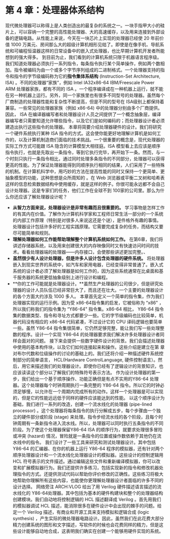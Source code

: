 # 第 4 章：处理器体系结构

现代微处理器可以称得上是人类创造出的最复杂的系统之一。一块手指甲大小的硅片上，可以容纳一个完整的高性能处理器、大的高速缓存，以及用来连接到外部设备的逻辑电路。从性能上来说，今天在一块芯片上实现的处理器已经使 20 年前价值 1000 万美元、房间那么大的超级计算机相形见绌了。即使是在像手机、导航系统和可编程恒温器这样的日常设备中的嵌入式处理器，也比早期计算机开发者所能想到的强大得多。
到目前为止，我们看到的计算机系统只限于机器语言程序级。我们知道处理器必须执行一系列指令，每条指令执行某个简单操作，例如两个数相加。指令被编码为由一个或多个字节序列组成的二进制格式。一个处理器支持的指令和指令的字节级编码称为它的**指令集体系结构** (Instruction-Set Architecture, ISA) 。不同的处理器“家族”，例如 Intel IA32x86-64 IBM/Freescale Power ARM 处理器家族，都有不同的 ISA 。一个程序编译成在一种机器上运行，就不能在另一种机器上运行。另外，同一个家族里也有很多不同型号的处理器。虽然每个厂商制造的处理器性能和复杂性不断提高，但是不同的型号在 ISA级别上都保持着兼容。一些常见的处理器家族（例如 x86-64) 中的处理器分别由多个厂商提供。因此， ISA 在编译器编写者和处理器设计人员之间提供了一个概念抽象层，编译器编写者只需要知道允许哪些指令，以及它们是如何编码的；而处理器设计者必须建造出执行这些指令的处理器。
本章将简要介绍处理器硬件的设计。我们将研究一个硬件系统执行某种 ISA 指令的方式。这会使你能更好地理解计算机是如何工作的，以及计算机制造商们面临的技术挑战。一个很重要的概念是，现代处理器的实际工作方式可能跟 ISA 隐含的计算模型大相径庭。ISA 模型看上去应该是顺序指令执行，也就是先取出一条指令，等到它执行完毕，再开始下一条。然而，与一个时刻只执行一条指令相比，通过同时处理多条指令的不同部分，处理器可以获得更高的性能。为了保证处理器能得到同顺序执行相同的结果，人们采用了一些特殊的机制。在计算机科学中，用巧妙的方法在提高性能的同时又保持一个更简单、更抽象模型的功能，这种思想是众所周知的 。在 Web 浏览器或平衡二叉树和哈希表这样的信息检索数据结构中使用缓存，就是这样的例子。你很可能永远都不会自己设计处理器。这是专家们的任务，他们工作在全球不到 100家的公司里。那么为什么你还应该了解处理器设计呢？
-  **从智力方面来说，处理器设计是非常有趣而且很重要的。** 学习事物是怎样工作的有其内在价值。了解作为计算机科学家和工程师日常生活一部分的一个系统的内部工作原理（特别是对很多人来说这还是个谜），是件格外有趣的事情。处理器设计包括许多好的工程实践原理。它需要完成复杂的任务，而结构又要尽可能简单和规则。
-  **理解处理器如何工作能帮助理解整个计算机系统如何工作。** 在第6章，我们将讲述存储器系统，以及用来创建很大的内存映像同时又有快速访问时间的技术。看看处理器端的处理器——内存接口，会使那些讲述更加完整。、
-  **虽然很少有人设计处理器，但是许多人设计包含处理器的硬件系统。** 将处理器嵌入到现实世界的系统中，如汽车和家用电器，已经变得非常普通了。嵌入式系统的设计者必须了解处理器是如何工作的，因为这些系统通常在比桌面和基千服务器的系统更低抽象级别上进行设计和编程。
- **你的工作可能就是处理器设计。**虽然生产处理器的公司很少，但是研究处理器的设计人员队伍已经非常巨大了，而且还在壮大。一个主要的处理器设计的各个方面大约涉及 1000 多人。
本章首先定义一个简单的指令集，作为我们处理器实现的运行示例。因为受 x86-64指令集的启发，它被俗称为 “x86" ，所以我们称我们的指令集为 “Y86-64" 指令集。x86-64 相比， Y86-64 指令集的数据类型、指令和寻址方式都要少一些。它的字节级编码也比较简单，机器代码没有相应的 x86-64 代码紧凑，不过设计它的 CPU 译码逻辑也要简单一些。虽然 Y86-64 指令集很简单，它仍然足够完整，能让我们写一些处理整数的程序。设计一个实现 Y86-64 的处理器要求我们解决许多处理器设计者同样会面对的问题。
接下来会提供一些数字硬件设计的背景。我们会描述处理器中使用的基本构件块，以及它们如何连接起来和操作。这些介绍是建立在第 章对布尔代数和位级操作的讨论的基础上的。我们还将介绍一种描述硬件系统控制部分的简单语言， HCL(Hardware ControlLanguage, 硬件控制语言）。然后，用它来描述我们的处理器设计。即使你已经有了逻辑设计的背景知识，也应该读读这个部分以了解我们的特殊符号表示方法。
作为设计处理器的第一步，我们给出一个基于顺序操作、功能正确但是有点不实用的Y86-64 处理器。这个处理器每个时钟周期执行一条完整的 Y86-64 指令。所以它的时钟必须足够慢，以允许在一个周期内完成所有的动作。这样一个处理器是可以实现的，但是它的性能远远低于同样的硬件应该能达到的性能。
以这个顺序设计为基础，我们进行一系列的改造，创建一个流水线化的处理器 (pipe-lined processor) 。这个处理器将每条指令的执行分解成五步，每个步骤由一个独立的硬件部分或阶段 (stage) 来处理。指令步经流水线的各个阶段，且每个时钟周期有一条新指令进入流水线。所以，处理器可以同时执行五条指令的不同阶段。为了使这个处理器保留Y86-64 ISA 的顺序行为，就要求处理很多冒险或冲突 (hazard) 情况，冒险就是一条指令的位置或操作数依赖于其他仍在流水线中的指令。
我们设计了一些工具来研究和测试处理器设计。其中包括 Y86-64 的汇编器、在你的机器上运行 Y86-64 程序的模拟器，还有针对两个顺序处理器设计和一个流水线化处理器设计的模拟器。这些设计的控制逻辑用 HCL 符号表示的文件描述。通过编辑这些文件和重新编译模拟器，你可以改变和扩展模拟器行为。我们还提供许多练习，包括实现新的指令和修改机器处理指令的方式。还提供测试代码以帮助你评价修改的正确性。这些练习将极大地帮助你理解所有这些内容，也能使你更理解处理器设计者面临的许多不同的设计选择。
网络旁注 ARCH:VLOG 给出了用 Verilog 硬件描述语言描述的流水线化的 Y86-64处理器。其中包括为基本的硬件构建块和整个的处理器结构创建模块。我们自动地将控制逻辑的 HCL 描述翻译成 Verilog 。首先用我们的模拟器调试 HCL 描述，能消除很多在硬件设计中会出现的棘手的问题。给定一个 Verilog 描述，有商业和开源工具来支持模拟和逻辑合成 (logic synthesis) ，产生实际的微处理器电路设计。因此，虽然我们在此花费大部分精力创建系统的图形和文字描述，写软件的时候也会花费同样的精力，但是这些设计能够自动地合成，这表明我们确实在创建一个能够用硬件实现的系统。
